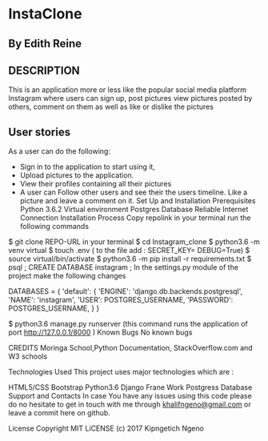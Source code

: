 # InstaClone

## By Edith Reine

## DESCRIPTION

This is an application more or less like the popular social media platform Instagram where users can sign up, post pictures view pictures posted by others, comment on them as well as like or dislike the pictures

## User stories

As a user can do the following:

- Sign in to the application to start using it,
- Upload pictures to the application.
- View their profiles containing all their pictures
- A user can Follow other users and see their the users timeline.
Like a picture and leave a comment on it.
Set Up and Installation
Prerequisites
Python 3.6.2
Virtual environment
Postgres Database
Reliable Internet Connection
Installation Process
Copy repolink
in your terminal run the following commands

$ git clone REPO-URL in your terminal
$ cd Instagram_clone
$ python3.6 -m venv virtual
$ touch .env ( to the file add : SECRET_KEY= DEBUG=True)
$ source virtual/bin/activate
$ python3.6 -m pip install -r requirements.txt
$ psql ; CREATE DATABASE instagram ;
In the settings.py module of the project make the following changes

DATABASES = { 'default': { 'ENGINE': 'django.db.backends.postgresql', 'NAME': 'instagram', 'USER': POSTGRES_USERNAME, 'PASSWORD': POSTGRES_USERNAME, } }

$ python3.6 manage.py runserver (this command runs the application of port http://127.0.0.1/8000 )
Known Bugs
No known bugs

CREDITS
Moringa School,Python Documentation, StackOverflow.com and W3 schools

Technologies Used
This project uses major technologies which are :

HTML5/CSS
Bootstrap
Python3.6
Django Frane Work
Postgress Database
Support and Contacts
In case You have any issues using this code please do no hesitate to get in touch with me through khalifngeno@gmail.com or leave a commit here on github.

License
Copyright MIT LiCENSE (c) 2017 Kipngetich Ngeno